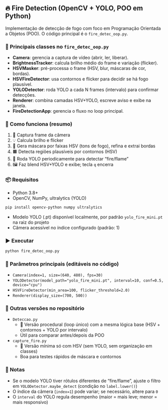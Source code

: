 ## 🔥 Fire Detection (OpenCV + YOLO, POO em Python)

Implementação de detecção de fogo com foco em Programação Orientada a Objetos (POO). O código principal é o `fire_detec_oop.py`.

### 🧩 Principais classes no `fire_detec_oop.py`
- **Camera**: gerencia a captura de vídeo (abrir, ler, liberar).
- **BrightnessTracker**: calcula brilho médio do frame e variação (flicker).
- **HSVMasker**: pré-processa o frame (HSV, blur, máscaras de cor, bordas).
- **HSVFireDetector**: usa contornos e flicker para decidir se há fogo plausível.
- **YOLODetector**: roda YOLO a cada N frames (intervalo) para confirmar detecções.
- **Renderer**: combina camadas HSV+YOLO, escreve aviso e exibe na janela.
- **FireDetectionApp**: gerencia o fluxo no loop principal.

### 🧠 Como funciona (resumo)
1. 🎥 Captura frame da câmera  
2. 💡 Calcula brilho e flicker  
3. 🎯 Gera máscara por faixas HSV (tons de fogo), refina e extrai bordas  
4. 🟧 Detecta regiões plausíveis por contornos (HSV)  
5. 🤖 Roda YOLO periodicamente para detectar “fire/flame”  
6. 🖼️ Faz blend HSV+YOLO e exibe; tecla `q` encerra

### 📦 Requisitos
- Python 3.8+
- OpenCV, NumPy, ultralytics (YOLO)

```bash
pip install opencv-python numpy ultralytics
```

- Modelo YOLO (.pt) disponível localmente, por padrão `yolo_fire_mini.pt` na raiz do projeto  
- Câmera acessível no índice configurado (padrão: 1)

### ▶️ Executar
```bash
python fire_detec_oop.py
```

### 🔧 Parâmetros principais (editáveis no código)
- `Camera(index=1, size=(640, 480), fps=30)`
- `YOLODetector(model_path="yolo_fire_mini.pt", interval=10, conf=0.5, device="cpu")`
- `HSVFireDetector(min_area=100, flicker_threshold=2.0)`
- `Renderer(display_size=(700, 500))`

### 📂 Outras versões no repositório
- `Deteccao.py`  
  - 🧪 Versão procedural (loop único) com a mesma lógica base (HSV + contornos + YOLO por intervalo)  
  - Útil para comparar antes/depois da POO
- `capture_fire.py`  
  - 🧰 Versão mínima só com HSV (sem YOLO, sem organização em classes)  
  - Boa para testes rápidos de máscara e contornos

### 📝 Notas
- Se o modelo YOLO tiver rótulos diferentes de “fire/flame”, ajuste o filtro em `YOLODetector.maybe_detect` (condição no `label.lower()`)
- O índice da câmera (`index=1`) pode variar; se necessário, altere para `0`
- O `interval` do YOLO regula desempenho (maior = mais leve; menor = mais responsivo)